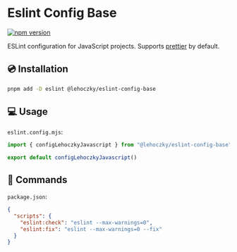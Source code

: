 # Eslint Config Base

[![npm version](https://badge.fury.io/js/@lehoczky%2Feslint-config-base.svg)](https://badge.fury.io/js/@lehoczky%2Feslint-config-base)

ESLint configuration for JavaScript projects. Supports [prettier](https://prettier.io/) by default.

## 💿 Installation

```sh
pnpm add -D eslint @lehoczky/eslint-config-base
```

## 💻 Usage

`eslint.config.mjs`:

```js
import { configLehoczkyJavascript } from "@lehoczky/eslint-config-base"

export default configLehoczkyJavascript()
```

## 📢 Commands

`package.json`:

```json
{
  "scripts": {
    "eslint:check": "eslint --max-warnings=0",
    "eslint:fix": "eslint --max-warnings=0 --fix"
  }
}
```
